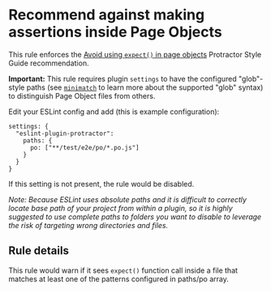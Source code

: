 # Recommend against making assertions inside Page Objects

This rule enforces the [Avoid using `expect()` in page objects](https://github.com/angular/protractor/blob/master/docs/style-guide.md#avoid-using-expect-in-page-objects) Protractor Style Guide recommendation.

**Important:** This rule requires plugin `settings` to have the configured "glob"-style paths (see [`minimatch`](https://github.com/isaacs/minimatch) to learn more about the supported "glob" syntax) to distinguish Page Object files from others. 

Edit your ESLint config and add (this is example configuration):

    settings: {
      "eslint-plugin-protractor":
        paths: {
          po: ["**/test/e2e/po/*.po.js"]
        }
      }
    }

If this setting is not present, the rule would be disabled.

*Note: Because ESLint uses absolute paths and it is difficult to correctly locate base path of your project from within a plugin, so it is highly suggested to use complete paths to folders you want to disable to leverage the risk of targeting wrong directories and files.*

## Rule details

This rule would warn if it sees `expect()` function call inside a file that matches at least one of the patterns configured in paths/po array.
